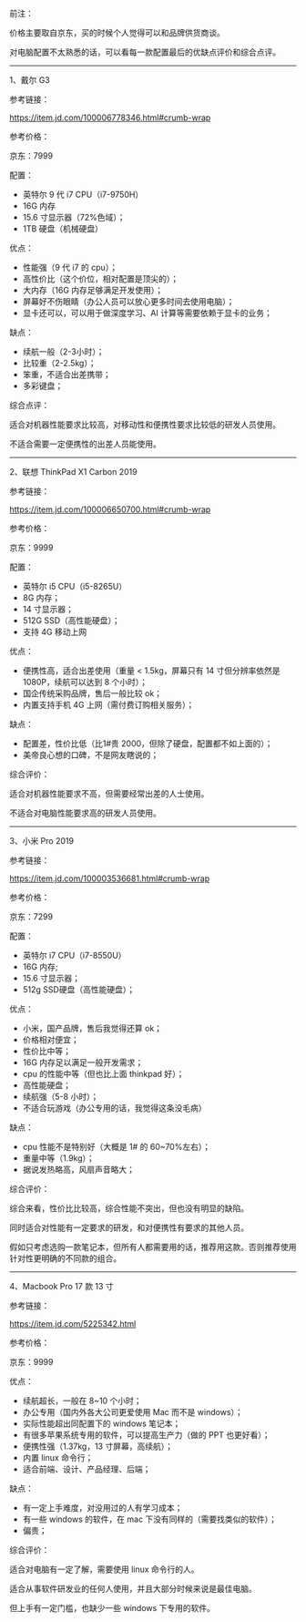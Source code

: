 前注：

价格主要取自京东，买的时候个人觉得可以和品牌供货商谈。

对电脑配置不太熟悉的话，可以看每一款配置最后的优缺点评价和综合点评。

---

1、戴尔 G3

参考链接：

https://item.jd.com/100006778346.html#crumb-wrap

参考价格：

京东：7999

配置：

* 英特尔 9 代 i7 CPU（i7-9750H）
* 16G 内存
* 15.6 寸显示器（72%色域）；
* 1TB 硬盘（机械硬盘）

优点：

* 性能强（9 代 i7 的 cpu）；
* 高性价比（这个价位，相对配置是顶尖的）；
* 大内存（16G 内存足够满足开发使用）；
* 屏幕好不伤眼睛（办公人员可以放心更多时间去使用电脑）；
* 显卡还可以，可以用于做深度学习、AI 计算等需要依赖于显卡的业务；

缺点：

* 续航一般（2-3小时）；
* 比较重（2-2.5kg）；
* 笨重，不适合出差携带；
* 多彩键盘；

综合点评：

适合对机器性能要求比较高，对移动性和便携性要求比较低的研发人员使用。

不适合需要一定便携性的出差人员能使用。

---

2、联想 ThinkPad X1 Carbon 2019

参考链接：

https://item.jd.com/100006650700.html#crumb-wrap

参考价格：

京东：9999

配置：

* 英特尔 i5 CPU（i5-8265U）
* 8G 内存；
* 14 寸显示器；
* 512G SSD（高性能硬盘）；
* 支持 4G 移动上网

优点：

* 便携性高，适合出差使用（重量 < 1.5kg，屏幕只有 14 寸但分辨率依然是 1080P，续航可以达到 8 个小时）；
* 国企传统采购品牌，售后一般比较 ok；
* 内置支持手机 4G 上网（需付费订购相关服务）；

缺点：

* 配置差，性价比低（比1#贵 2000，但除了硬盘，配置都不如上面的）；
* 美帝良心想的口碑，不是网友瞎说的；

综合评价：

适合对机器性能要求不高，但需要经常出差的人士使用。

不适合对电脑性能要求高的研发人员使用。

---

3、小米 Pro 2019

参考链接：

https://item.jd.com/100003536681.html#crumb-wrap

参考价格：

京东：7299

配置：

* 英特尔 i7 CPU（i7-8550U）
* 16G 内存;
* 15.6 寸显示器；
* 512g SSD硬盘（高性能硬盘）；

优点：

* 小米，国产品牌，售后我觉得还算 ok；
* 价格相对便宜；
* 性价比中等；
* 16G 内存足以满足一般开发需求；
* cpu 的性能中等（但也比上面 thinkpad 好）；
* 高性能硬盘；
* 续航强（5-8 小时）；
* 不适合玩游戏（办公专用的话，我觉得这条没毛病）

缺点：

* cpu 性能不是特别好（大概是 1# 的 60~70%左右）；
* 重量中等（1.9kg）；
* 据说发热略高，风扇声音略大；

综合评价：

综合来看，性价比比较高，综合性能不突出，但也没有明显的缺陷。

同时适合对性能有一定要求的研发，和对便携性有要求的其他人员。

假如只考虑选购一款笔记本，但所有人都需要用的话，推荐用这款。否则推荐使用针对性更明确的不同款的组合。

---

4、Macbook Pro 17 款 13 寸

参考链接：

https://item.jd.com/5225342.html

参考价格：

京东：9999

优点：

* 续航超长，一般在 8~10 个小时；
* 办公专用（国内外各大公司更爱使用 Mac 而不是 windows）；
* 实际性能超出同配置下的 windows 笔记本；
* 有很多苹果系统专用的软件，可以提高生产力（做的 PPT 也更好看）；
* 便携性强（1.37kg，13 寸屏幕，高续航）；
* 内置 linux 命令行；
* 适合前端、设计、产品经理、后端；

缺点：

* 有一定上手难度，对没用过的人有学习成本；
* 有一些 windows 的软件，在 mac 下没有同样的（需要找类似的软件）；
* 偏贵；

综合评价：

适合对电脑有一定了解，需要使用 linux 命令行的人。

适合从事软件研发业的任何人使用，并且大部分时候来说是最佳电脑。

但上手有一定门槛，也缺少一些 windows 下专用的软件。
